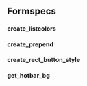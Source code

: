 Formspecs 
------
#### create_listcolors
#### create_prepend
#### create_rect_button_style
#### get_hotbar_bg
